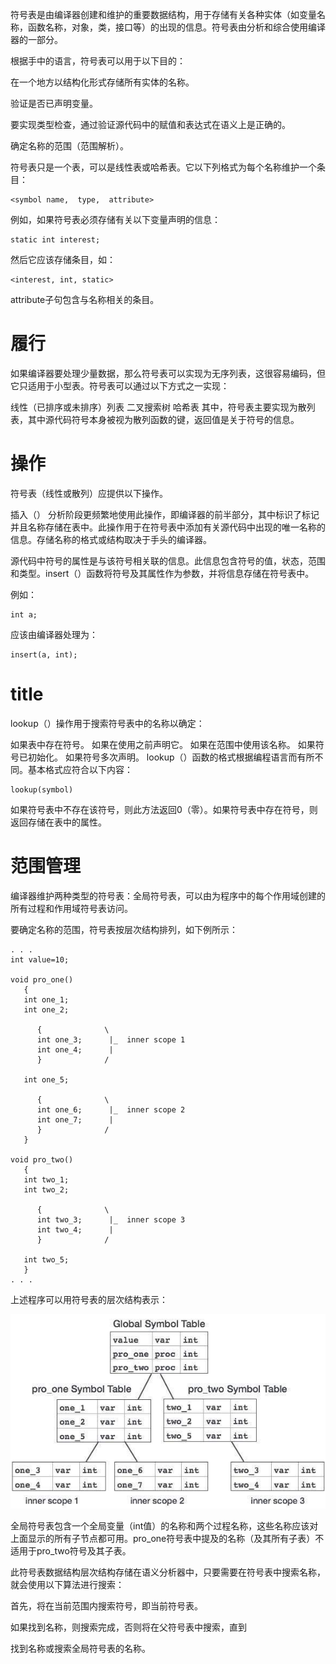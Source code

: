 符号表是由编译器创建和维护的重要数据结构，用于存储有关各种实体（如变量名称，函数名称，对象，类，接口等）的出现的信息。符号表由分析和综合使用编译器的一部分。

根据手中的语言，符号表可以用于以下目的：

在一个地方以结构化形式存储所有实体的名称。

验证是否已声明变量。

要实现类型检查，通过验证源代码中的赋值和表达式在语义上是正确的。

确定名称的范围（范围解析）。

符号表只是一个表，可以是线性表或哈希表。它以下列格式为每个名称维护一个条目：
```
<symbol name,  type,  attribute>
```
例如，如果符号表必须存储有关以下变量声明的信息：
```
static int interest;
```
然后它应该存储条目，如：
```
<interest, int, static>
```
attribute子句包含与名称相关的条目。

# 履行
如果编译器要处理少量数据，那么符号表可以实现为无序列表，这很容易编码，但它只适用于小型表。符号表可以通过以下方式之一实现：

线性（已排序或未排序）列表
二叉搜索树
哈希表
其中，符号表主要实现为散列表，其中源代码符号本身被视为散列函数的键，返回值是关于符号的信息。

# 操作
符号表（线性或散列）应提供以下操作。

插入（）
分析阶段更频繁地使用此操作，即编译器的前半部分，其中标识了标记并且名称存储在表中。此操作用于在符号表中添加有关源代码中出现的唯一名称的信息。存储名称的格式或结构取决于手头的编译器。

源代码中符号的属性是与该符号相关联的信息。此信息包含符号的值，状态，范围和类型。insert（）函数将符号及其属性作为参数，并将信息存储在符号表中。

例如：
```
int a;
```
应该由编译器处理为：
```
insert(a, int);
```

# title
lookup（）操作用于搜索符号表中的名称以确定：

如果表中存在符号。
如果在使用之前声明它。
如果在范围中使用该名称。
如果符号已初始化。
如果符号多次声明。
lookup（）函数的格式根据编程语言而有所不同。基本格式应符合以下内容：

```
lookup(symbol)
```
如果符号表中不存在该符号，则此方法返回0（零）。如果符号表中存在符号，则返回存储在表中的属性。

# 范围管理
编译器维护两种类型的符号表：全局符号表，可以由为程序中的每个作用域创建的所有过程和作用域符号表访问。

要确定名称的范围，符号表按层次结构排列，如下例所示：

```
. . . 
int value=10;

void pro_one()
   {
   int one_1;
   int one_2;
   
      {              \
      int one_3;      |_  inner scope 1 
      int one_4;      | 
      }              /
      
   int one_5; 
   
      {              \   
      int one_6;      |_  inner scope 2
      int one_7;      |
      }              /
   }
   
void pro_two()
   {
   int two_1;
   int two_2;
   
      {              \
      int two_3;      |_  inner scope 3
      int two_4;      |
      }              /
      
   int two_5;
   }
. . . 

```

上述程序可以用符号表的层次结构表示：

![](./images/symbol_table.jpg)

全局符号表包含一个全局变量（int值）的名称和两个过程名称，这些名称应该对上面显示的所有子节点都可用。pro_one符号表中提及的名称（及其所有子表）不适用于pro_two符号及其子表。

此符号表数据结构层次结构存储在语义分析器中，只要需要在符号表中搜索名称，就会使用以下算法进行搜索：

首先，将在当前范围内搜索符号，即当前符号表。

如果找到名称，则搜索完成，否则将在父符号表中搜索，直到

找到名称或搜索全局符号表的名称。

